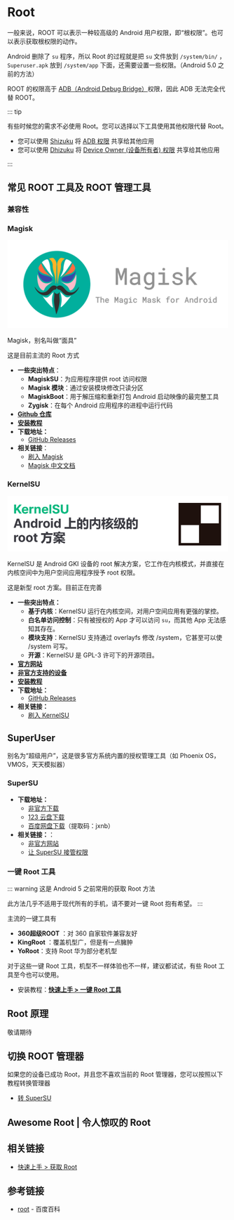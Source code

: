 # Root

<!--@include: ./summary.md -->

一般来说，ROOT 可以表示一种较高级的 Android 用户权限，即“根权限”。也可以表示获取根权限的动作。

Android 删除了 `su` 程序，所以 Root 的过程就是把 `su` 文件放到 `/system/bin/` ，`Superuser.apk` 放到 `/system/app` 下面，还需要设置一些权限。（Android 5.0 之前的方法）

ROOT 的权限高于 [ADB（Android Debug Bridge）](/tools/platform-tools.md#adb-工具)权限，因此 ADB 无法完全代替 ROOT。

::: tip

有些时候您的需求不必使用 Root。您可以选择以下工具使用其他权限代替 Root。

- 您可以使用 [Shizuku](https://shizuku.rikka.app/zh-hans/) 将 [ADB 权限](../adb/index.md) 共享给其他应用
- 您可以使用 [Dhizuku](https://github.com/iamr0s/Dhizuku) 将 [Device Owner (设备所有者) 权限](../device_owner/index.md) 共享给其他应用

:::

## 常见 ROOT 工具及 ROOT 管理工具

### 兼容性

<!--@include: ./compatibility.md -->

### Magisk <Badge type="tip" text="推荐" />

![Magisk Logo](/tools/images/root/images/magisk_banner.png)

Magisk，别名叫做“面具”

这是目前主流的 Root 方式

- **一些突出特点**：
  - **MagiskSU**：为应用程序提供 root 访问权限
  - **Magisk 模块**：通过安装模块修改只读分区
  - **MagiskBoot**：用于解压缩和重新打包 Android 启动映像的最完整工具
  - **Zygisk**：在每个 Android 应用程序的进程中运行代码
- **[Github 仓库](https://github.com/topjohnwu/Magisk)**
- **[安装教程](/fast/install/root/index.md#magisk)**
- **下载地址：**
  - [GitHub Releases](https://github.com/topjohnwu/Magisk/releases/latest) <Badge type="tip" text="官方" />
- **相关链接**：
  - [刷入 Magisk](/fast/install/root/index.md#magisk)
  - [Magisk 中文文档](https://jesse205.github.io/MagiskChineseDocument/) <Badge type="tip" text="本站翻译" />

### KernelSU <Badge type="tip" text="推荐" />

![KernelSU Logo](/tools/images/root/images/kernelsu_banner.png)

KernelSU 是 Android GKI 设备的 root 解决方案，它工作在内核模式，并直接在内核空间中为用户空间应用程序授予 root 权限。

这是新型 root 方案。目前正在完善

- **一些突出特点：**
  - **基于内核**：KernelSU 运行在内核空间，对用户空间应用有更强的掌控。
  - **白名单访问控制**：只有被授权的 App 才可以访问 `su`，而其他 App 无法感知其存在。
  - **模块支持**：KernelSU 支持通过 overlayfs 修改 /system，它甚至可以使 /system 可写。
  - **开源**：KernelSU 是 GPL-3 许可下的开源项目。
- **[官方网站](https://kernelsu.org/zh_CN/)**
- **[非官方支持的设备](https://kernelsu.org/zh_CN/guide/unofficially-support-devices.html)**
- **[安装教程](/fast/install/root/index.md#kernelsu)**
- **下载地址：**
  - [GitHub Releases](https://github.com/tiann/KernelSU/releases) <Badge type="tip" text="官方" />
- **相关链接：**
  - [刷入 KernelSU](/fast/install/root/index.md#kernelsu)
  
## SuperUser

别名为“超级用户”，这是很多官方系统内置的授权管理工具（如 Phoenix OS，VMOS，天天模拟器）

### SuperSU

- **下载地址：**
  - [非官方下载](https://supersuroot.org/download/)
  - [123 云盘下载](https://www.123pan.com/s/G7a9-mpek) <Badge type="warning" text="搬运" />
  - [百度网盘下载](https://pan.baidu.com/s/1D-xltDWSZHZmKbqULMknsw?pwd=jxnb)（提取码：jxnb） <Badge type="warning" text="搬运" />
- **相关链接：**：
  - [非官方网站](https://supersuroot.org/)
  - [让 SuperSU 接管权限](./to_supersu.md)

### 一键 Root 工具

::: warning
这是 Android 5 之前常用的获取 Root 方法

此方法几乎不适用于现代所有的手机，请不要对一键 Root 抱有希望。
:::

主流的一键工具有

- **360超级ROOT** <Badge type="warning" text="已停止运营" />：对 360 自家软件兼容友好 <Badge type="tip" text="老设备推荐" />
- **KingRoot** <Badge type="warning" text="已停止运营" />：覆盖机型广，但是有一点臃肿 <Badge type="tip" text="老设备推荐" />
- **YoRoot**：支持 Root 华为部分老机型

对于这些一键 Root 工具，机型不一样体验也不一样，建议都试试，有些 Root 工具至今也可以使用。

- 安装教程：**[快速上手 > 一键 Root 工具](/fast/install/root/index.md#一键-root-工具)**

## Root 原理

敬请期待

## 切换 ROOT 管理器

如果您的设备已成功 Root，并且您不喜欢当前的 Root 管理器，您可以按照以下教程转换管理器

- [转 SuperSU](./to_supersu.md)

## Awesome Root | 令人惊叹的 Root

<!--@include: ./awesome.md -->

## 相关链接

- [快速上手 > 获取 Root](/fast/install/root/index.md)

## 参考链接

- [root](https://baike.baidu.com/item/root/73226) - 百度百科
